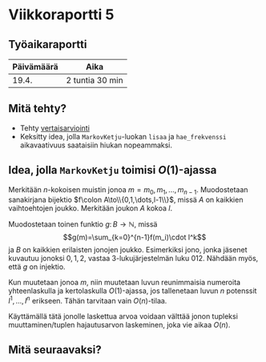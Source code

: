 # Viikkoraportti 5

## Työaikaraportti

|Päivämäärä|Aika|
|----------|----|
|19.4.|2 tuntia 30 min|

## Mitä tehty?

- Tehty [vertaisarviointi](https://github.com/henryblu/signal-processing-project/issues/1)
- Keksitty idea, jolla `MarkovKetju`-luokan `lisaa` ja `hae_frekvenssi` aikavaativuus saataisiin hiukan nopeammaksi.

## Idea, jolla `MarkovKetju` toimisi $O(1)$-ajassa

Merkitään $n$-kokoisen muistin jonoa $m=m_0,m_1,\dots,m_{n-1}$.
Muodostetaan sanakirjana bijektio $f\colon A\to\\{0,1,\dots,l-1\\}$, missä $A$ on kaikkien vaihtoehtojen joukko.
Merkitään joukon $A$ kokoa $l$.

Muodostetaan toinen funktio $g\colon B\to\mathbb{N}$, missä
$$g(m)=\sum_{k=0}^{n-1}f(m_i)\cdot l^k$$
ja $B$ on kaikkien erilaisten jonojen joukko.
Esimerkiksi jono, jonka jäsenet kuvautuu jonoksi $0,1,2$, vastaa 3-lukujärjestelmän luku $012$.
Nähdään myös, että $g$ on injektio.

Kun muutetaan jonoa $m$, niin muutetaan luvun reunimmaisia numeroita yhteenlaskulla ja kertolaskulla $O(1)$-ajassa, jos tallenetaan luvun $n$ potenssit $l^1,\dots,l^n$ erikseen.
Tähän tarvitaan vain $O(n)$-tilaa.

Käyttämällä tätä jonolle laskettua arvoa voidaan välttää jonon tupleksi muuttaminen/tuplen hajautusarvon laskeminen, joka vie aikaa $O(n)$.

## Mitä seuraavaksi?
